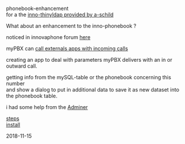 phonebook-enhancement  
for a the [inno-thinyldap provided by a-schild](https://github.com/a-schild/inno-thinyldap)

What about an enhancement to the inno-phonebook ?

noticed in innovaphone forum [here](http://class.innovaphone.com/moodle2/mod/forum/discuss.php?d=20447)

myPBX can [call externals apps with incoming calls](http://wiki.innovaphone.com/index.php?title=Reference11r1:Concept_myPBX#Starting_an_external_application_for_a_call)

creating an app to deal with parameters myPBX delivers with an in or outward call.

getting info from the mySQL-table or the phonebook concerning this number  
and show a dialog to put in additional data to save it as new dataset into  
the phonebook table. 

i had some help from the [Adminer](https://www.adminer.org/)


[steps](steps/steps.md)  
[install](tools/install.txt)

2018-11-15

